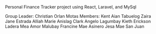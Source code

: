 Personal Finance Tracker project using React, Laravel, and MySql 

Group Leader:
    Christian Orlan Motas
Members: 
    Kent Aian Tabuelog
    Zaira Jane Estrada
    Alliah Marie Anislag
    Clark Angelo Lagumbay
    Kieth Erickson Ladera
    Mea Amor Malubay
    Francine Mae Asinero
    Jesa Mae San Juan
